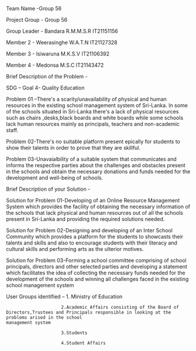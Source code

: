 Team Name -Group 56  

Project Group - Group 56

Group Leader - Bandara R.M.M.S.R IT21151156  

Member 2 - Weerasinghe W.A.T.N IT21127328   

Member 3 - Isiwaruna M.K.S.V IT21106392   

Member 4 - Medonsa M.S.C IT21143472

Brief Description of the Problem -

SDG – Goal 4- Quality Education  

Problem 01 –There's a scarity/unavailability of physical and human resources in the existing school management system of Sri-Lanka. In some of the schools situated in Sri-Lanka there's a lack of physical resources such as chairs ,desks,black boards and white boards while some schools lack human resources mainly as principals, teachers and non-academic staff.  

Problem 02-There's no suitable platform present epically for students to show their talents in order to prove that they are skillful.  

Problem 03-Unavaialbility of a suitable system that communicates and informs the respective parties about the challenges and obstacles present in the schools and obtain the necessary donations and funds needed for the development and well-being of schools.

Brief Description of your Solution -

Solution for Problem 01-Developing of an Online Resource Management System which provides the facility of obtaining the necessary information of the schools that lack physical and human resources out of all the schools present in Sri-Lanka and providing the required solutions needed.  

Solution for Problem 02-Designing and developing of an Inter School Community which provides a platform for the students to showcasts their talents and skills and also to encourage students with their literacy and cultural skills and performing arts as the ulterior motives.  

Solution for Problem 03-Forming a school committee comprising of school principals, directors and other selected parties and developing a statement which facilitates the idea of collecting the necessary funds needed for the development of the schools and winning all challenges faced in the existing school management system  

User Groups identified – 1. Ministry of Education  

                         2.Academic Affairs consisting of the Board of Directors,Trustees and Principals responsible in looking at the problems arised in the school                                    management system  
                         
                         3.Students  
                         
                         4.Student Affairs
